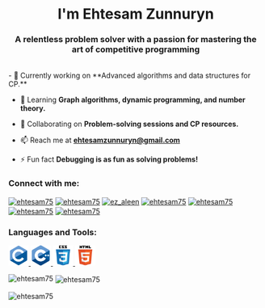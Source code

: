 <h1 align="center">I'm Ehtesam Zunnuryn</h1>
<h3 align="center">A relentless problem solver with a passion for mastering the art of competitive programming</h3>
<br>
- 🔭 Currently working on **Advanced algorithms and data structures for CP.**

- 🌱 Learning **Graph algorithms, dynamic programming, and number theory.**

- 👯 Collaborating on **Problem-solving sessions and CP resources.**

- 📫 Reach me at **ehtesamzunnuryn@gmail.com**

- ⚡ Fun fact **Debugging is as fun as solving problems!**

<h3 align="left">Connect with me:</h3>
<p align="left">
<a href="https://linkedin.com/in/ehtesam75" target="blank"><img align="center" src="https://raw.githubusercontent.com/rahuldkjain/github-profile-readme-generator/master/src/images/icons/Social/linked-in-alt.svg" alt="ehtesam75" height="30" width="40" /></a>
<a href="https://fb.com/ehtesam75" target="blank"><img align="center" src="https://raw.githubusercontent.com/rahuldkjain/github-profile-readme-generator/master/src/images/icons/Social/facebook.svg" alt="ehtesam75" height="30" width="40" /></a>
<a href="https://instagram.com/ez_aleen" target="blank"><img align="center" src="https://raw.githubusercontent.com/rahuldkjain/github-profile-readme-generator/master/src/images/icons/Social/instagram.svg" alt="ez_aleen" height="30" width="40" /></a>
<a href="https://www.codechef.com/users/ehtesam75" target="blank"><img align="center" src="https://cdn.jsdelivr.net/npm/simple-icons@3.1.0/icons/codechef.svg" alt="ehtesam75" height="30" width="40" /></a>
<a href="https://www.hackerrank.com/ehtesam75" target="blank"><img align="center" src="https://raw.githubusercontent.com/rahuldkjain/github-profile-readme-generator/master/src/images/icons/Social/hackerrank.svg" alt="ehtesam75" height="30" width="40" /></a>
<a href="https://codeforces.com/profile/ehtesam75" target="blank"><img align="center" src="https://raw.githubusercontent.com/rahuldkjain/github-profile-readme-generator/master/src/images/icons/Social/codeforces.svg" alt="ehtesam75" height="30" width="40" /></a>
<a href="https://www.leetcode.com/ehtesam75" target="blank"><img align="center" src="https://raw.githubusercontent.com/rahuldkjain/github-profile-readme-generator/master/src/images/icons/Social/leet-code.svg" alt="ehtesam75" height="30" width="40" /></a>
</p>

<h3 align="left">Languages and Tools:</h3>
<p align="left"> <a href="https://www.cprogramming.com/" target="_blank" rel="noreferrer"> <img src="https://raw.githubusercontent.com/devicons/devicon/master/icons/c/c-original.svg" alt="c" width="40" height="40"/> </a> <a href="https://www.w3schools.com/cpp/" target="_blank" rel="noreferrer"> <img src="https://raw.githubusercontent.com/devicons/devicon/master/icons/cplusplus/cplusplus-original.svg" alt="cplusplus" width="40" height="40"/> </a> <a href="https://www.w3schools.com/css/" target="_blank" rel="noreferrer"> <img src="https://raw.githubusercontent.com/devicons/devicon/master/icons/css3/css3-original-wordmark.svg" alt="css3" width="40" height="40"/> </a> <a href="https://www.w3.org/html/" target="_blank" rel="noreferrer"> <img src="https://raw.githubusercontent.com/devicons/devicon/master/icons/html5/html5-original-wordmark.svg" alt="html5" width="40" height="40"/> </a> </p>

<p><img align="left" src="https://github-readme-stats.vercel.app/api/top-langs?username=ehtesam75&show_icons=true&locale=en&layout=compact" alt="ehtesam75" /></p>

<p>&nbsp;<img align="center" src="https://github-readme-stats.vercel.app/api?username=ehtesam75&show_icons=true&locale=en" alt="ehtesam75" /></p>

<p><img align="center" src="https://github-readme-streak-stats.herokuapp.com/?user=ehtesam75&" alt="ehtesam75" /></p>
